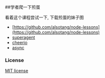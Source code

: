 ##学者爬一下煎蛋

看着这个课程尝试一下, 下载煎蛋的妹子图
- [https://github.com/alsotang/node-lessons](https://github.com/alsotang/node-lessons)
- [superagent](http://visionmedia.github.io/superagent/)
- [cheerio](https://github.com/cheeriojs/cheerio)
- [async](https://github.com/caolan/async)


### License

[MIT license](http://opensource.org/licenses/MIT)
